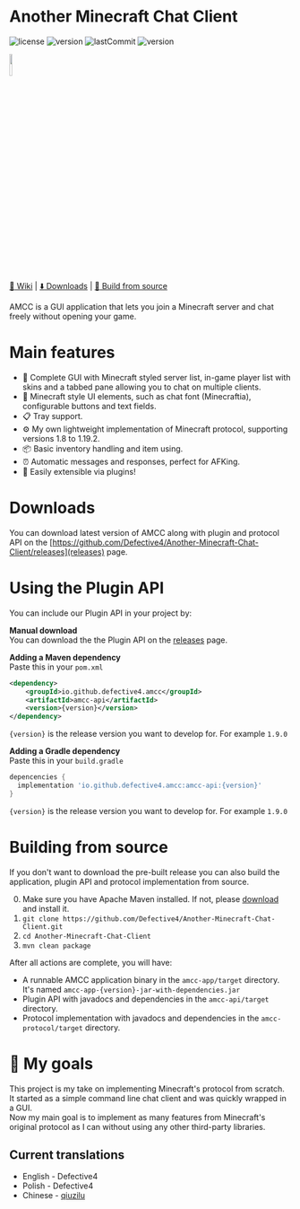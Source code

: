 # Another Minecraft Chat Client
![license](https://img.shields.io/github/license/Defective4/Minecraft-Chat-Client)
![version](https://img.shields.io/github/v/release/Defective4/Minecraft-Chat-Client)
![lastCommit](https://img.shields.io/github/last-commit/Defective4/Minecraft-Chat-Client)
![version](https://img.shields.io/badge/latest_mc_version-1.19.2-success)  

<img width=10% src="https://raw.githubusercontent.com/Defective4/Another-Minecraft-Chat-Client/master/logo.png"/>  

[:book: Wiki](https://github.com/Defective4/Another-Minecraft-Chat-Client/wiki) | [:arrow_down: Downloads](https://github.com/Defective4/Another-Minecraft-Chat-Client/releases) | [:hammer: Build from source](https://github.com/defective4/another-Minecraft-Chat-Client/#building-from-source)

AMCC is a GUI application that lets you join a Minecraft server and chat freely without opening your game.

# Main features
* 📖 Complete GUI with Minecraft styled server list, in-game player list with skins and a tabbed pane allowing you to chat on multiple clients.
* 🎨 Minecraft style UI elements, such as chat font (Minecraftia), configurable buttons and text fields.
* 📋 Tray support.
* ⚙️ My own lightweight implementation of Minecraft protocol, supporting versions 1.8 to 1.19.2.
* 📦 Basic inventory handling and item using.
* ⏰ Automatic messages and responses, perfect for AFKing.
* :electric_plug: Easily extensible via plugins!

# Downloads
You can download latest version of AMCC along with plugin and protocol API on the [https://github.com/Defective4/Another-Minecraft-Chat-Client/releases](releases) page.

# Using the Plugin API
You can include our Plugin API in your project by:

**Manual download**  
You can download the the Plugin API on the [releases](https://github.com/Defective4/Another-Minecraft-Chat-Client/releases) page.

**Adding a Maven dependency**  
Paste this in your `pom.xml`
```xml
<dependency>
    <groupId>io.github.defective4.amcc</groupId>
    <artifactId>amcc-api</artifactId>
    <version>{version}</version>
</dependency>
```
`{version}` is the release version you want to develop for. For example `1.9.0`

**Adding a Gradle dependency**  
Paste this in your `build.gradle`
```gradle
depencencies {
  implementation 'io.github.defective4.amcc:amcc-api:{version}'
}
```
`{version}` is the release version you want to develop for. For example `1.9.0`

# Building from source
If you don't want to download the pre-built release you can also build the application, plugin API and protocol implementation from source.

0. Make sure you have Apache Maven installed. If not, please [download](https://maven.apache.org/download.cgi) and install it.
1. `git clone https://github.com/Defective4/Another-Minecraft-Chat-Client.git`
2. `cd Another-Minecraft-Chat-Client`
3. `mvn clean package`

After all actions are complete, you will have:
* A runnable AMCC application binary in the `amcc-app/target` directory.  
  It's named `amcc-app-{version}-jar-with-dependencies.jar`
* Plugin API with javadocs and dependencies in the `amcc-api/target` directory.
* Protocol implementation with javadocs and dependencies in the `amcc-protocol/target` directory.

# 📙 My goals
This project is my take on implementing Minecraft's protocol from scratch.<br>
It started as a simple command line chat client and was quickly wrapped in a GUI.<br>
Now my main goal is to implement as many features from Minecraft's original protocol as I can
without using any other third-party libraries.

## Current translations
  * English - Defective4
  * Polish - Defective4
  * Chinese - [qiuzilu](https://github.com/qiuzilu)
